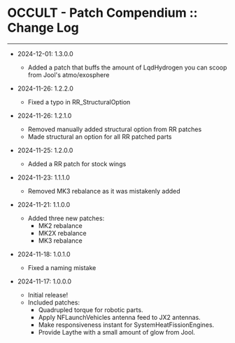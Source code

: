 # OCCULT - Patch Compendium :: Change Log
- - -

* 2024-12-01: 1.3.0.0
	+ Added a patch that buffs the amount of LqdHydrogen you can scoop from Jool's atmo/exosphere
	
* 2024-11-26: 1.2.2.0
	+ Fixed a typo in RR_StructuralOption

* 2024-11-26: 1.2.1.0
	+ Removed manually added structural option from RR patches
	+ Made structural an option for all RR patched parts

* 2024-11-25: 1.2.0.0
	+ Added a RR patch for stock wings

* 2024-11-23: 1.1.1.0
	+ Removed MK3 rebalance as it was mistakenly added

* 2024-11-21: 1.1.0.0
	+ Added three new patches:
		- MK2 rebalance
		- MK2X rebalance
		- MK3 rebalance

* 2024-11-18: 1.0.1.0
	+ Fixed a naming mistake

* 2024-11-17: 1.0.0.0
	+ Initial release!
	+ Included patches:
		- Quadrupled torque for robotic parts.
		- Apply NFLaunchVehicles antenna feed to JX2 antennas.
		- Make responsiveness instant for SystemHeatFissionEngines.
		- Provide Laythe with a small amount of glow from Jool.